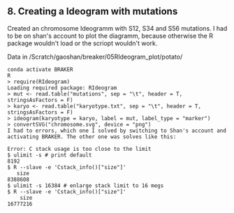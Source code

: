 ## 8. Creating a Ideogram with mutations 

Created an chromosome Ideogramm with S12, S34 and S56 mutations. I had to be on shan's account to plot the diagramm, because otherwise the R package wouldn't load or the scriopt wouldn't work. 

Data in /Scratch/gaoshan/breaker/05RIdeogram_plot/potato/
    
    conda activate BRAKER
    R
    > require(RIdeogram)
    Loading required package: RIdeogram
    > mut <- read.table("mutations", sep = "\t", header = T, stringsAsFactors = F)
    > karyo <- read.table("karyotype.txt", sep = "\t", header = T, stringsAsFactors = F)
    > ideogram(karyotype = karyo, label = mut, label_type = "marker")
    > convertSVG("chromosome.svg", device = "png")
    I had to errors, which one I solved by switching to Shan's account and activating BRAKER. The other one was solves like this: 

    Error: C stack usage is too close to the limit 
    $ ulimit -s # print default
    8192
    $ R --slave -e 'Cstack_info()["size"]'
       size 
    8388608
    $ ulimit -s 16384 # enlarge stack limit to 16 megs
    $ R --slave -e 'Cstack_info()["size"]'
        size 
    16777216 
    


